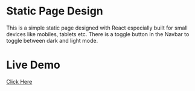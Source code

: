 # Static Page Design

This is a simple static page designed with React especially built for small devices like mobiles, tablets etc. There is a toggle button in the Navbar to toggle between dark and light mode.

<base target="_blank">

# Live Demo
<a href="https://mesbah-us-saleheen.github.io/react-facts/" target="_blank" >Click Here</a>

